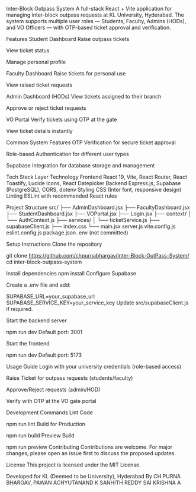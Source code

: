 Inter-Block Outpass System
A full-stack React + Vite application for managing inter-block outpass requests at KL University, Hyderabad.
The system supports multiple user roles — Students, Faculty, Admins (HODs), and VO Officers — with OTP-based ticket approval and verification.

Features
Student Dashboard
Raise outpass tickets

View ticket status

Manage personal profile

Faculty Dashboard
Raise tickets for personal use

View raised ticket requests

Admin Dashboard (HODs)
View tickets assigned to their branch

Approve or reject ticket requests

VO Portal
Verify tickets using OTP at the gate

View ticket details instantly

Common System Features
OTP Verification for secure ticket approval

Role-based Authentication for different user types

Supabase Integration for database storage and management

Tech Stack
Layer	Technology
Frontend	React 19, Vite, React Router, React Toastify, Lucide Icons, React Datepicker
Backend	Express.js, Supabase (PostgreSQL), CORS, dotenv
Styling	CSS (Inter font, responsive design)
Linting	ESLint with recommended React rules

Project Structure
src/
  ├── AdminDashboard.jsx
  ├── FacultyDashboard.jsx
  ├── StudentDashboard.jsx
  ├── VOPortal.jsx
  ├── Login.jsx
  ├── context/
  │     └── AuthContext.js
  ├── services/
  │     └── ticketService.js
  ├── supabaseClient.js
  ├── index.css
  └── main.jsx
server.js
vite.config.js
eslint.config.js
package.json
.env (not committed)

Setup Instructions
Clone the repository

git clone https://github.com/chpurnabhargav/Inter-Block-OutPass-System/
cd inter-block-outpass-system

Install dependencies
npm install
Configure Supabase

Create a .env file and add:

SUPABASE_URL=your_supabase_url
SUPABASE_SERVICE_KEY=your_service_key
Update src/supabaseClient.js if required.

Start the backend server

npm run dev
Default port: 3001

Start the frontend


npm run dev
Default port: 5173

Usage Guide
Login with your university credentials (role-based access)

Raise Ticket for outpass requests (students/faculty)

Approve/Reject requests (admin/HOD)

Verify with OTP at the VO gate portal

Development Commands
Lint Code

npm run lint
Build for Production

npm run build
Preview Build

npm run preview
Contributing
Contributions are welcome.
For major changes, please open an issue first to discuss the proposed updates.

License
This project is licensed under the MIT License.

Developed for KL (Deemed to be University), Hyderabad
By CH PURNA BHARGAV,
   PAWAN ACHYUTANAND
   K SANHITH REDDY
   SAI KRISHNA A
